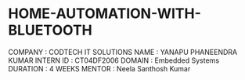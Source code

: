 # HOME-AUTOMATION-WITH-BLUETOOTH
COMPANY : CODTECH IT SOLUTIONS
NAME : YANAPU PHANEENDRA KUMAR 
INTERN ID : CT04DF2006
DOMAIN : Embedded Systems 
DURATION : 4 WEEKS
MENTOR : Neela Santhosh Kumar
